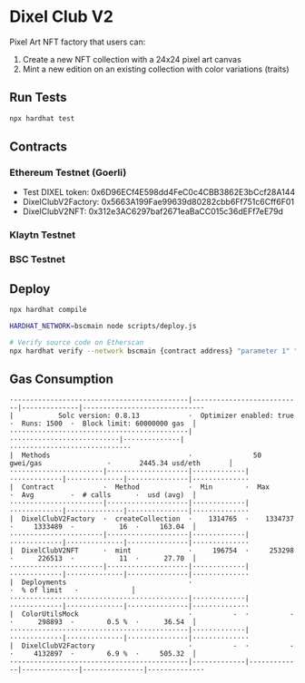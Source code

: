 # Dixel Club V2

Pixel Art NFT factory that users can:
1. Create a new NFT collection with a 24x24 pixel art canvas
2. Mint a new edition on an existing collection with color variations (traits)

## Run Tests
```bash
npx hardhat test
```

## Contracts

### Ethereum Testnet (Goerli)
- Test DIXEL token: 0x6D96ECf4E598dd4FeC0c4CBB3862E3bCcf28A144
- DixelClubV2Factory: 0x5663A199Fae99639d80282cbb6Ff751c6Cff6F01
- DixelClubV2NFT: 0x312e3AC6297baf2671eaBaCC015c36dEFf7eE79d

### Klaytn Testnet

### BSC Testnet

## Deploy
```bash
npx hardhat compile

HARDHAT_NETWORK=bscmain node scripts/deploy.js

# Verify source code on Etherscan
npx hardhat verify --network bscmain {contract address} "parameter 1" "parameter 2"
```

## Gas Consumption
```
·-------------------------------------------|---------------------------|--------------|-----------------------------·
|           Solc version: 0.8.13            ·  Optimizer enabled: true  ·  Runs: 1500  ·  Block limit: 60000000 gas  │
············································|···························|··············|······························
|  Methods                                  ·               50 gwei/gas                ·       2445.34 usd/eth       │
·······················|····················|·············|·············|··············|···············|··············
|  Contract            ·  Method            ·  Min        ·  Max        ·  Avg         ·  # calls      ·  usd (avg)  │
·······················|····················|·············|·············|··············|···············|··············
|  DixelClubV2Factory  ·  createCollection  ·    1314765  ·    1334737  ·     1333489  ·           16  ·     163.04  │
·······················|····················|·············|·············|··············|···············|··············
|  DixelClubV2NFT      ·  mint              ·     196754  ·     253298  ·      226513  ·           11  ·      27.70  │
·······················|····················|·············|·············|··············|···············|··············
|  Deployments                              ·                                          ·  % of limit   ·             │
············································|·············|·············|··············|···············|··············
|  ColorUtilsMock                           ·          -  ·          -  ·      298893  ·        0.5 %  ·      36.54  │
············································|·············|·············|··············|···············|··············
|  DixelClubV2Factory                       ·          -  ·          -  ·     4132897  ·        6.9 %  ·     505.32  │
·-------------------------------------------|-------------|-------------|--------------|---------------|-------------·
```